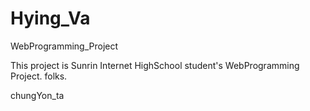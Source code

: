 # Hying_Va
 WebProgramming_Project

 This project is Sunrin Internet HighSchool student's WebProgramming Project. folks.

 chungYon_ta
